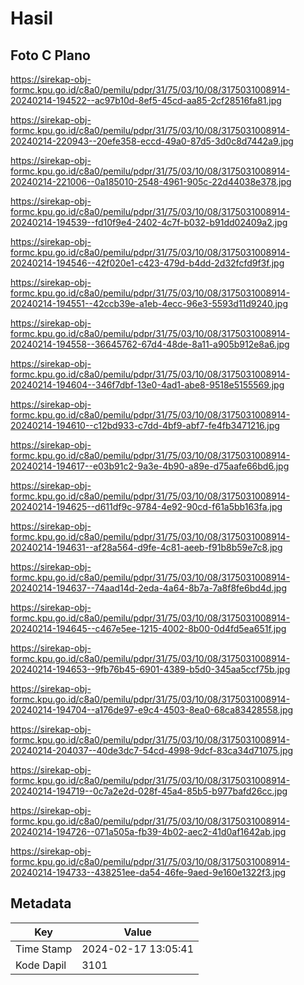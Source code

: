 # Hasil

## Foto C Plano

https://sirekap-obj-formc.kpu.go.id/c8a0/pemilu/pdpr/31/75/03/10/08/3175031008914-20240214-194522--ac97b10d-8ef5-45cd-aa85-2cf28516fa81.jpg

https://sirekap-obj-formc.kpu.go.id/c8a0/pemilu/pdpr/31/75/03/10/08/3175031008914-20240214-220943--20efe358-eccd-49a0-87d5-3d0c8d7442a9.jpg

https://sirekap-obj-formc.kpu.go.id/c8a0/pemilu/pdpr/31/75/03/10/08/3175031008914-20240214-221006--0a185010-2548-4961-905c-22d44038e378.jpg

https://sirekap-obj-formc.kpu.go.id/c8a0/pemilu/pdpr/31/75/03/10/08/3175031008914-20240214-194539--fd10f9e4-2402-4c7f-b032-b91dd02409a2.jpg

https://sirekap-obj-formc.kpu.go.id/c8a0/pemilu/pdpr/31/75/03/10/08/3175031008914-20240214-194546--42f020e1-c423-479d-b4dd-2d32fcfd9f3f.jpg

https://sirekap-obj-formc.kpu.go.id/c8a0/pemilu/pdpr/31/75/03/10/08/3175031008914-20240214-194551--42ccb39e-a1eb-4ecc-96e3-5593d11d9240.jpg

https://sirekap-obj-formc.kpu.go.id/c8a0/pemilu/pdpr/31/75/03/10/08/3175031008914-20240214-194558--36645762-67d4-48de-8a11-a905b912e8a6.jpg

https://sirekap-obj-formc.kpu.go.id/c8a0/pemilu/pdpr/31/75/03/10/08/3175031008914-20240214-194604--346f7dbf-13e0-4ad1-abe8-9518e5155569.jpg

https://sirekap-obj-formc.kpu.go.id/c8a0/pemilu/pdpr/31/75/03/10/08/3175031008914-20240214-194610--c12bd933-c7dd-4bf9-abf7-fe4fb3471216.jpg

https://sirekap-obj-formc.kpu.go.id/c8a0/pemilu/pdpr/31/75/03/10/08/3175031008914-20240214-194617--e03b91c2-9a3e-4b90-a89e-d75aafe66bd6.jpg

https://sirekap-obj-formc.kpu.go.id/c8a0/pemilu/pdpr/31/75/03/10/08/3175031008914-20240214-194625--d611df9c-9784-4e92-90cd-f61a5bb163fa.jpg

https://sirekap-obj-formc.kpu.go.id/c8a0/pemilu/pdpr/31/75/03/10/08/3175031008914-20240214-194631--af28a564-d9fe-4c81-aeeb-f91b8b59e7c8.jpg

https://sirekap-obj-formc.kpu.go.id/c8a0/pemilu/pdpr/31/75/03/10/08/3175031008914-20240214-194637--74aad14d-2eda-4a64-8b7a-7a8f8fe6bd4d.jpg

https://sirekap-obj-formc.kpu.go.id/c8a0/pemilu/pdpr/31/75/03/10/08/3175031008914-20240214-194645--c467e5ee-1215-4002-8b00-0d4fd5ea651f.jpg

https://sirekap-obj-formc.kpu.go.id/c8a0/pemilu/pdpr/31/75/03/10/08/3175031008914-20240214-194653--9fb76b45-6901-4389-b5d0-345aa5ccf75b.jpg

https://sirekap-obj-formc.kpu.go.id/c8a0/pemilu/pdpr/31/75/03/10/08/3175031008914-20240214-194704--a176de97-e9c4-4503-8ea0-68ca83428558.jpg

https://sirekap-obj-formc.kpu.go.id/c8a0/pemilu/pdpr/31/75/03/10/08/3175031008914-20240214-204037--40de3dc7-54cd-4998-9dcf-83ca34d71075.jpg

https://sirekap-obj-formc.kpu.go.id/c8a0/pemilu/pdpr/31/75/03/10/08/3175031008914-20240214-194719--0c7a2e2d-028f-45a4-85b5-b977bafd26cc.jpg

https://sirekap-obj-formc.kpu.go.id/c8a0/pemilu/pdpr/31/75/03/10/08/3175031008914-20240214-194726--071a505a-fb39-4b02-aec2-41d0af1642ab.jpg

https://sirekap-obj-formc.kpu.go.id/c8a0/pemilu/pdpr/31/75/03/10/08/3175031008914-20240214-194733--438251ee-da54-46fe-9aed-9e160e1322f3.jpg


## Metadata

| Key        | Value               |
| ---------- | ------------------- |
| Time Stamp | 2024-02-17 13:05:41 |
| Kode Dapil | 3101                |



